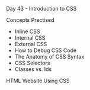 Day 43 - Introduction to CSS

Concepts Practised

- Inline CSS
- Internal CSS
- External CSS
- How to Debug CSS Code
- The Anatomy of CSS Syntax
- CSS Selectors
- Classes vs. Ids

HTML Website Using CSS
